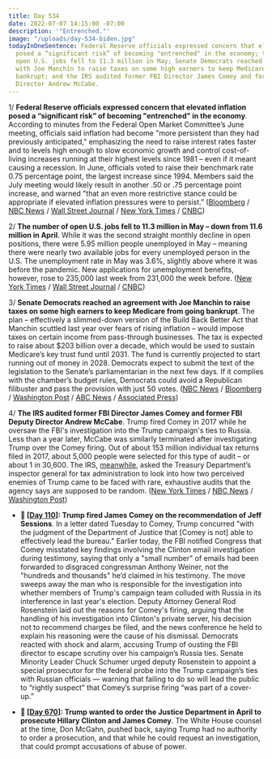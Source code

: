 ```yaml
---
title: Day 534
date: 2022-07-07 14:15:00 -07:00
description: '"Entrenched."'
image: "/uploads/day-534-biden.jpg"
todayInOneSentence: Federal Reserve officials expressed concern that elevated inflation
  posed a “significant risk” of becoming "entrenched" in the economy; the number of
  open U.S. jobs fell to 11.3 million in May; Senate Democrats reached an agreement
  with Joe Manchin to raise taxes on some high earners to keep Medicare from going
  bankrupt; and the IRS audited former FBI Director James Comey and former FBI Deputy
  Director Andrew McCabe.
---
```


1/ **Federal Reserve officials expressed concern that elevated inflation posed a “significant risk” of becoming "entrenched" in the economy**. According to minutes from the Federal Open Market Committee’s June meeting, officials said inflation had become "more persistent than they had previously anticipated," emphasizing the need to raise interest rates faster and to levels high enough to slow economic growth and control cost-of-living increases running at their highest levels since 1981 – even if it meant causing a recession. In June, officials voted to raise their benchmark rate 0.75 percentage point, the largest increase since 1994. Members said the July meeting would likely result in another .50 or .75 percentage point increase, and warned "that an even more restrictive stance could be appropriate if elevated inflation pressures were to persist.” ([Bloomberg](https://www.bloomberg.com/news/articles/2022-07-06/fed-sees-more-restrictive-rates-possible-if-inflation-persists?srnd=premium&sref=MIBMEEoj) / [NBC News](https://www.nbcnews.com/business/economy/federal-reserve-minutes-rate-hikes-june-2022-rcna36981) / [Wall Street Journal](https://www.wsj.com/articles/inflation-fears-drove-larger-fed-rate-increase-in-june-11657130611?mod=hp_lead_pos1) / [New York Times](https://www.nytimes.com/2022/07/06/business/fed-minutes-inflation-interest-rates.html) / [CNBC](https://www.cnbc.com/2022/07/06/fed-minutes-june-2022.html))

2/ **The number of open U.S. jobs fell to 11.3 million in May – down from 11.6 million in April**. While it was the second straight monthly decline in open positions, there were 5.95 million people unemployed in May – meaning there were nearly two available jobs for every unemployed person in the U.S. The unemployment rate in May was 3.6%, slightly above where it was before the pandemic. New applications for unemployment benefits, however, rose to 235,000 last week from 231,000 the week before. ([New York Times](https://www.nytimes.com/2022/07/06/business/economy/job-openings-labor-market.html) / [Wall Street Journal](https://www.wsj.com/articles/u-s-jobless-claims-rose-slightly-last-week-11657198419) / [CNBC](https://www.cnbc.com/2022/07/06/jolts-job-openings-may-2022-.html))

3/ **Senate Democrats reached an agreement with Joe Manchin to raise taxes on some high earners to keep Medicare from going bankrupt**. The plan – effectively a slimmed-down version of the Build Back Better Act that Manchin scuttled last year over fears of rising inflation – would impose taxes on certain income from pass-through businesses. The tax is expected to raise about $203 billion over a decade, which would be used to sustain Medicare’s key trust fund until 2031. The fund is currently projected to start running out of money in 2028. Democrats expect to submit the text of the legislation to the Senate’s parliamentarian in the next few days. If it complies with the chamber’s budget rules, Democrats could avoid a Republican filibuster and pass the provision with just 50 votes. ([NBC News](https://www.nbcnews.com/politics/congress/senate-democrats-reach-agreement-raise-taxes-high-earners-rcna37123) / [Bloomberg](https://www.bloomberg.com/news/articles/2022-07-07/democrats-agree-to-extend-medicare-solvency-in-new-biden-agenda?srnd=politics-vp&sref=MIBMEEoj) / [Washington Post](https://www.washingtonpost.com/politics/2022/07/07/biden-presidential-medal-freedom/#link-7YNBV674G5GO5GKG5MK3JO4FEE) / [ABC News](https://abcnews.go.com/Politics/democrats-schumer-manchin-strike-deal-cut-costs-seniors/story?id=86318474) / [Associated Press](https://apnews.com/article/health-medicare-joe-manchin-congress-6ab089d3e7acb7ecf675d55c5468168f))

4/ **The IRS audited former FBI Director James Comey and former FBI Deputy Director Andrew McCabe**. Trump fired Comey in 2017 while he oversaw the FBI's investigation into the Trump campaign's ties to Russia. Less than a year later, McCabe was similarly terminated after investigating Trump over the Comey firing. Out of about 153 million individual tax returns filed in 2017, about 5,000 people were selected for this type of audit – or about 1 in 30,600. The IRS, [meanwhile](https://www.nytimes.com/2022/07/07/us/politics/irs-comey-mccabe.html?referringSource=articleShare), asked the Treasury Department’s inspector general for tax administration to look into how two perceived enemies of Trump came to be faced with rare, exhaustive audits that the agency says are supposed to be random. ([New York Times](https://www.nytimes.com/2022/07/06/us/politics/comey-mccabe-irs-audits.html) / [NBC News](https://www.nbcnews.com/politics/donald-trump/trump-foes-james-comey-andrew-mccabe-reportedly-subjected-rare-rigorou-rcna37024) / [Washington Post](https://www.washingtonpost.com/national-security/2022/07/07/irs-audit-comey-mccabe/))

* **📌 \[[Day 110](https://whatthefuckjusthappenedtoday.com/2017/05/09/Day-110/#1-trump-fired-james-comey-on-the-rec)\]: Trump fired James Comey on the recommendation of Jeff Sessions**. In a letter dated Tuesday to Comey, Trump concurred "with the judgment of the Department of Justice that \[Comey is not\] able to effectively lead the bureau." Earlier today, the FBI notified Congress that Comey misstated key findings involving the Clinton email investigation during testimony, saying that only a "small number" of emails had been forwarded to disgraced congressman Anthony Weiner, not the "hundreds and thousands" he’d claimed in his testimony. The move sweeps away the man who is responsible for the investigation into whether members of Trump's campaign team colluded with Russia in its interference in last year's election. Deputy Attorney General Rod Rosenstein laid out the reasons for Comey's firing, arguing that the handling of his investigation into Clinton's private server, his decision not to recommend charges be filed, and the news conference he held to explain his reasoning were the cause of his dismissal. Democrats reacted with shock and alarm, accusing Trump of ousting the FBI director to escape scrutiny over his campaign’s Russia ties. Senate Minority Leader Chuck Schumer urged deputy Rosenstein to appoint a special prosecutor for the federal probe into the Trump campaign’s ties with Russian officials — warning that failing to do so will lead the public to “rightly suspect” that Comey’s surprise firing “was part of a cover-up.”

* **📌 \[[Day 670](https://whatthefuckjusthappenedtoday.com/2018/11/20/day-670/)\]: Trump wanted to order the Justice Department in April to prosecute Hillary Clinton and James Comey**. The White House counsel at the time, Don McGahn, pushed back, saying Trump had no authority to order a prosecution, and that while he could request an investigation, that could prompt accusations of abuse of power.